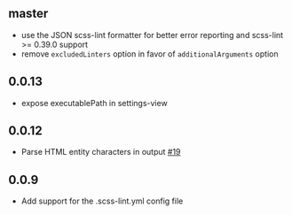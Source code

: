 ## master
* use the JSON scss-lint formatter for better error reporting and scss-lint >=
  0.39.0 support
* remove `excludedLinters` option in favor of `additionalArguments` option

## 0.0.13
* expose executablePath in settings-view

## 0.0.12
* Parse HTML entity characters in output [#19](https://github.com/AtomLinter/linter-scss-lint/pull/19)

## 0.0.9
* Add support for the .scss-lint.yml config file
